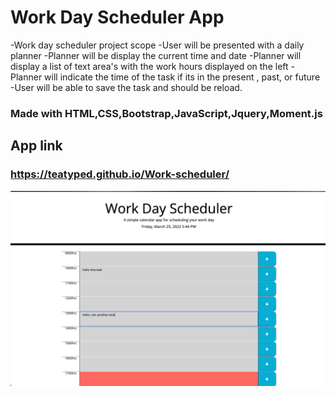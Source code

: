 # Work Day Scheduler App

-Work day scheduler project scope
    -User will be presented with a daily planner
    -Planner will be display the current time and date
    -Planner will display a list of text area's with the work hours displayed on the left
    -Planner will indicate the time of the task if its in the present , past, or future
    -User will be able to save the task and should be reload.

### Made with HTML,CSS,Bootstrap,JavaScript,Jquery,Moment.js 


## App link
### https://teatyped.github.io/Work-scheduler/


![screenshot](planner.png)




